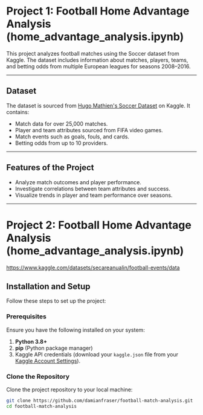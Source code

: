 # Project 1: Football Home Advantage Analysis (home_advantage_analysis.ipynb)

This project analyzes football matches using the Soccer dataset from Kaggle. The dataset includes information about matches, players, teams, and betting odds from multiple European leagues for seasons 2008–2016. 

---

## Dataset

The dataset is sourced from [Hugo Mathien's Soccer Dataset](https://www.kaggle.com/datasets/hugomathien/soccer) on Kaggle. It contains:
- Match data for over 25,000 matches.
- Player and team attributes sourced from FIFA video games.
- Match events such as goals, fouls, and cards.
- Betting odds from up to 10 providers.

---

## Features of the Project

- Analyze match outcomes and player performance.
- Investigate correlations between team attributes and success.
- Visualize trends in player and team performance over seasons.

---


# Project 2: Football Home Advantage Analysis (home_advantage_analysis.ipynb)

https://www.kaggle.com/datasets/secareanualin/football-events/data

## Installation and Setup

Follow these steps to set up the project:

### Prerequisites

Ensure you have the following installed on your system:
1. **Python 3.8+**
2. **pip** (Python package manager)
3. Kaggle API credentials (download your `kaggle.json` file from your [Kaggle Account Settings](https://www.kaggle.com/account)).

### Clone the Repository

Clone the project repository to your local machine:
```bash
git clone https://github.com/damianfraser/football-match-analysis.git
cd football-match-analysis
